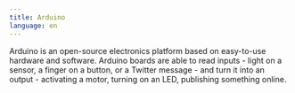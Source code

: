 ```yaml
---
title: Arduino
language: en
---
```


Arduino is an open-source electronics platform based on easy-to-use hardware and
software. Arduino boards are able to read inputs - light on a sensor, a finger
on a button, or a Twitter message - and turn it into an output - activating a
motor, turning on an LED, publishing something online.
